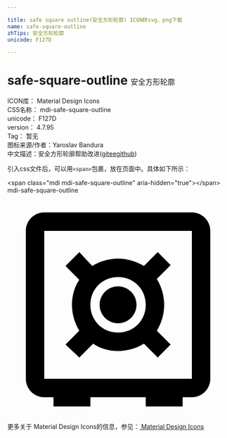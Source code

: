```yaml
---

title: safe square outline(安全方形轮廓) ICON转svg、png下载
name: safe-square-outline
zhTips: 安全方形轮廓
unicode: F127D

---
```


# safe-square-outline  <small style="font-size: 60%;font-weight: 100">安全方形轮廓</small>


<div class="detail-page">
<p>
<span>
ICON库：
<span class="badge-secondary badge">Material Design Icons</span> 
</span>
<br/>
<span>
CSS名称：
<span class="badge-secondary badge">mdi-safe-square-outline</span> 
</span>
<br/>
<span>
unicode：
<span class="badge-secondary badge">F127D</span> 
</span>
<br/>
<span>
version：
<span class="badge-secondary badge">4.7.95</span> 
</span>
<br/>
<span>Tag：
<span class="badge-light badge">暂无</span>
</span>
<br/>
<span>图标来源/作者：<span class="badge-light badge">Yaroslav Bandura</span></span> 
<br/>
<span class="zh-detail">中文描述：<span class="badge-primary badge">安全方形轮廓</span><span class="help-link"><span>帮助改进</span>(<a href="https://gitee.com/liuwave/icon-helper/edit/master/json/material/safe-square-outline.json" target="_blank" rel="noopener noreferrer">gitee</a><a href="https://github.com/liuwave/icon-helper/edit/master/json/material/safe-square-outline.json" target="_blank" rel="noopener noreferrer">github</a></span>)</span><br/>
</p>
</div>
<div class="alert alert-dark">
  <i class="mdi mdi-safe-square-outline mdi-48px"></i>
  <i class="mdi mdi-safe-square-outline mdi-36px"></i>
  <i class="mdi mdi-safe-square-outline mdi-24px"></i>
  <i class="mdi mdi-safe-square-outline mdi-18px"></i>
</div>
<div>
  <p>引入css文件后，可以用<code>&lt;span&gt;</code>包裹，放在页面中。具体如下所示：    
  </p>
  <div class="alert alert-primary" style="font-size: 14px">
    &lt;span class="mdi mdi-safe-square-outline" aria-hidden="true"&gt;&lt;/span&gt;
    <copy-btn content='<span class="mdi mdi-safe-square-outline" aria-hidden="true"></span>'></copy-btn>
  </div>
  <div class="alert alert-secondary">
    <i class="mdi mdi-safe-square-outline"
    style="font-size: 24px"
    aria-hidden="true"></i> mdi-safe-square-outline
    <copy-btn content="mdi-safe-square-outline" btn-title="复制图标名称"></copy-btn>
  </div>
</div>
<div id="svg" class="svg-wrap">
<svg xmlns="http://www.w3.org/2000/svg" viewBox="0 0 24 24"><path d="M10 12C10 10.9 10.9 10 12 10C13.1 10 14 10.9 14 12C14 13.1 13.1 14 12 14C10.9 14 10 13.1 10 12M7.8 17.7L6.3 16.3L7.8 14.8C7.3 14 7 13 7 12C7 11 7.3 10 7.8 9.3L6.3 7.8L7.8 6.3L9.2 7.8C10 7.3 11 7 12 7C13 7 14 7.3 14.8 7.8L16.3 6.3L17.7 7.7L16.2 9.2C16.7 10 17 11 17 12C17 13 16.7 14 16.2 14.8L17.7 16.3L16.3 17.7L14.8 16.2C14 16.7 13 17 12 17C11 17 10 16.7 9.3 16.2L7.8 17.7M12 9C10.3 9 9 10.3 9 12C9 13.7 10.3 15 12 15C13.7 15 15 13.7 15 12C15 10.3 13.7 9 12 9M20 2C21.1 2 22 2.9 22 4V20C22 21.1 21.1 22 20 22H19V23H15V22H9V23H5V22H4C2.9 22 2 21.1 2 20V4C2 2.9 2.9 2 4 2H20M20 20V4H4V20H20Z" /></svg>
</div>
<detail full-name='mdi-safe-square-outline'></detail>
    
<div><p>更多关于 Material Design Icons的信息，参见：<a target="_blank" href="https://iconhelper.cn/material.html"> Material Design Icons</a>
</p></div>
